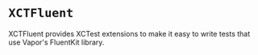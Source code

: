 # ``XCTFluent``

XCTFluent provides XCTest extensions to make it easy to write tests that use Vapor's FluentKit library.

